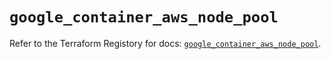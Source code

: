 # `google_container_aws_node_pool`

Refer to the Terraform Registory for docs: [`google_container_aws_node_pool`](https://registry.terraform.io/providers/hashicorp/google/4.73.0/docs/resources/container_aws_node_pool).
